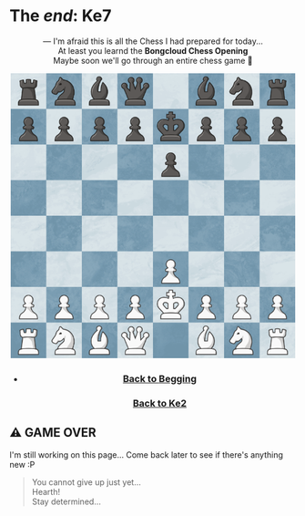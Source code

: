 # The *end*: Ke7
 <p align="center">
  — I'm afraid this is all the Chess I had prepared for today... <br />
   At least you learnd the <b>Bongcloud Chess Opening</b>  <br>
  Maybe soon we'll go through an entire chess game 👀
</p>
<div align="center">
<img src="https://raw.githubusercontent.com/slaywithoutd/slaywithoutd/main/ke7board.png" alt="Chess Board e7" width="500"/>


- <h3><a href="README.md">Back to <b>Begging</b></a></h3>
  <h3><a href="e2.md">Back to Ke2</a></h3>
</div>

## ⚠️ GAME OVER
 I'm still working on this page... Come back later to see if there's anything new :P
>You cannot give up just yet... <br />
Hearth! <br />
Stay determined...

